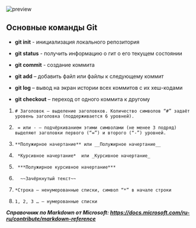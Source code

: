 ![preview](preview.png)

## Основные команды Git

* **git init** - инициализация локального репозитория

* **git status** - получить информацию о гит о его текущем состоянии
* **git commit** - создание коммита 
* **git add** – добавить файл или файлы к следующему коммит
* **git log** – вывод на экран истории всех коммитов с их хеш-кодами
* **git checkout** – переход от одного коммита к другому

1.     # Заголовок – выделение заголовков. Количество символов “#” задаёт уровень заголовка (поддерживается 6 уровней).

2.      = или - – подчёркиванием этими символами (не менее 3 подряд) выделяют заголовки первого (“=”) и второго (“-”) уровней.

3.     **Полужирное начертание** или __Полужирное начертание__

4.      *Курсивное начертание*  или _Курсивное начертание_

5.      ***Полужирное курсивное начертание***

6.       ~~Зачёркнутый текст~~

7.     *Cтрока – ненумерованные списки, символ “*” в начале строки

8.     1, 2, 3 … – нумерованные списки

***Справочник по Markdown от Microsoft: https://docs.microsoft.com/ru-ru/contribute/markdown-reference***